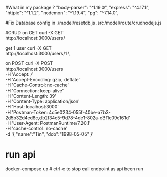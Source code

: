 #What in my package ?
    "body-parser": "^1.19.0",
    "express": "^4.17.1",
    "httpie": "^1.1.2",
    "nodemon": "^1.19.4",
    "pg": "^7.14.0",

#Fix Database config in 
./model/resetdb.js
.src/model/route/crudnodejs.js


#CRUD 
on GET
curl -X GET \
http://localhost:3000/users/ 

get 1 user
curl -X GET \
http://localhost:3000/users/1 \

on POST
curl -X POST \
http://localhost:3000/users \
-H 'Accept: */*' \
-H 'Accept-Encoding: gzip, deflate' \
-H 'Cache-Control: no-cache' \
-H 'Connection: keep-alive' \
-H 'Content-Length: 39' \
-H 'Content-Type: application/json' \
-H 'Host: localhost:3000' \
-H 'Postman-Token: 4c5e0234-055f-40be-a7b3-2d5b32d4ed8c,db2f34c5-9d78-4de1-802a-c3f1e09e161d' \
-H 'User-Agent: PostmanRuntime/7.20.1' \
-H 'cache-control: no-cache' \
-d '{
  "name":"Tin",
  "dob":"1998-05-05"
  }'


# run api
docker-compose up  # ctrl-c to stop
call endpoint as api been run



